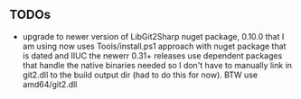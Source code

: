 ## TODOs

- upgrade to newer version of LibGit2Sharp nuget package, 0.10.0 that I am using now uses Tools/install.ps1 approach with nuget package that is dated and IIUC the newerr 0.31+ releases use dependent packages that handle the native binaries needed so I don't have to manually link in git2.dll to the build output dir (had to do this for now). BTW use amd64/git2.dll 
